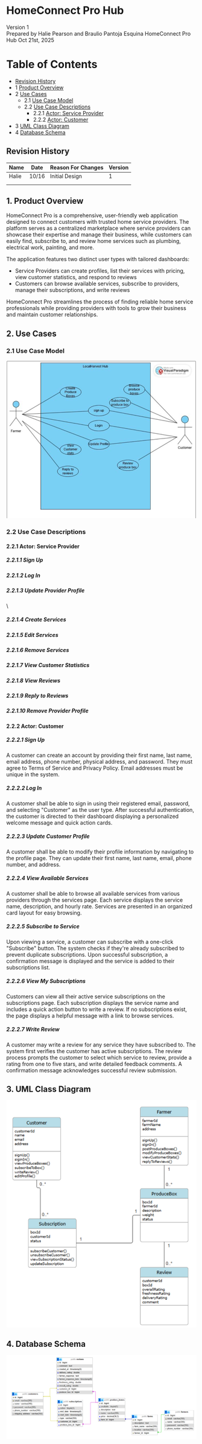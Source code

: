 # HomeConnect Pro Hub 

Version 1  
Prepared by Halie Pearson and Braulio Pantoja Esquina
HomeConnect Pro Hub
Oct 21st, 2025

Table of Contents
=================
* [Revision History](#revision-history)
* 1 [Product Overview](#1-product-overview)
* 2 [Use Cases](#2-use-cases)
  * 2.1 [Use Case Model](#21-use-case-model)
  * 2.2 [Use Case Descriptions](#22-use-case-descriptions)
    * 2.2.1 [Actor: Service Provider](#221-actor-service-provider)
    * 2.2.2 [Actor: Customer](#222-actor-customer) 
* 3 [UML Class Diagram](#3-uml-class-diagram)
* 4 [Database Schema](#4-database-schema)

## Revision History
| Name | Date    | Reason For Changes  | Version   |
| ---- | ------- | ------------------- | --------- |
|Halie |10/16    | Initial Design      |    1      |
|      |         |                     |           |
|      |         |                     |           |

## 1. Product Overview
HomeConnect Pro is a comprehensive, user-friendly web application designed to connect customers with trusted home service providers. The platform serves as a centralized marketplace where service providers can showcase their expertise and manage their business, while customers can easily find, subscribe to, and review home services such as plumbing, electrical work, painting, and more.

The application features two distinct user types with tailored dashboards:
- Service Providers can create profiles, list their services with pricing, view customer statistics, and respond to reviews
- Customers can browse available services, subscribe to providers, manage their subscriptions, and write reviews

HomeConnect Pro streamlines the process of finding reliable home service professionals while providing providers with tools to grow their business and maintain customer relationships.

## 2. Use Cases
### 2.1 Use Case Model
![Use Case Model](https://github.com/csc340-uncg/f25-team0/blob/main/doc/Object-Oriented-Design/use-case.png)

### 2.2 Use Case Descriptions

#### 2.2.1 Actor: Service Provider
##### 2.2.1.1 Sign Up

##### 2.2.1.2 Log In

##### 2.2.1.3 Update Provider Profile
\
##### 2.2.1.4 Create Services

##### 2.2.1.5 Edit Services

##### 2.2.1.6 Remove Services

##### 2.2.1.7 View Customer Statistics

##### 2.2.1.8 View Reviews

##### 2.2.1.9 Reply to Reviews

##### 2.2.1.10 Remove Provider Profile

#### 2.2.2 Actor: Customer
##### 2.2.2.1 Sign Up
A customer can create an account by providing their first name, last name, email address, phone number, physical address, and password. They must agree to Terms of Service and Privacy Policy. Email addresses must be unique in the system.
##### 2.2.2.2 Log In
A customer shall be able to sign in using their registered email, password, and selecting "Customer" as the user type. After successful authentication, the customer is directed to their dashboard displaying a personalized welcome message and quick action cards.
##### 2.2.2.3 Update Customer Profile
A customer shall be able to modify their profile information by navigating to the profile page. They can update their first name, last name, email, phone number, and address.
##### 2.2.2.4 View Available Services 
A customer shall be able to browse all available services from various providers through the services page. Each service displays the service name, description, and hourly rate. Services are presented in an organized card layout for easy browsing.
##### 2.2.2.5 Subscribe to Service 
Upon viewing a service, a customer can subscribe with a one-click "Subscribe" button. The system checks if they're already subscribed to prevent duplicate subscriptions. Upon successful subscription, a confirmation message is displayed and the service is added to their subscriptions list.
##### 2.2.2.6 View My Subscriptions
Customers can view all their active service subscriptions on the subscriptions page. Each subscription displays the service name and includes a quick action button to write a review. If no subscriptions exist, the page displays a helpful message with a link to browse services.
##### 2.2.2.7 Write Review
A customer may write a review for any service they have subscribed to. The system first verifies the customer has active subscriptions. The review process prompts the customer to select which service to review, provide a rating from one to five stars, and write detailed feedback comments. A confirmation message acknowledges successful review submission.

## 3. UML Class Diagram
![UML Class Diagram](https://github.com/csc340-uncg/f25-team0/blob/main/doc/Object-Oriented-Design/class-diagram.png)
## 4. Database Schema
![UML Class Diagram](https://github.com/csc340-uncg/f25-team0/blob/main/doc/Object-Oriented-Design/schema.png)